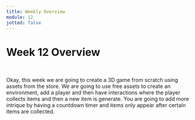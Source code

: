 ```yaml
---
title: Weekly Overview
module: 12
jotted: false
---
```


# Week 12 Overview <br />


<br />


Okay, this week we are going to create a 3D game from scratch using assets from the store.  We are going to use free assets to create an environment, add a player and then have interactions where the player collects items and then a new item is generate.  You are going to add more intrique by having a countdown timer and items only appear after certain items are collected.

